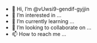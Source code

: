 - 👋 Hi, I’m @vUwsi9-gendif-gyjjin
- 👀 I’m interested in ...
- 🌱 I’m currently learning ...
- 💞️ I’m looking to collaborate on ...
- 📫 How to reach me ...

<!---
vUwsi9-gendif-gyjjin/vUwsi9-gendif-gyjjin is a ✨ special ✨ repository because its `README.md` (this file) appears on your GitHub profile.
You can click the Preview link to take a look at your changes.
--->
